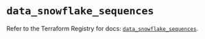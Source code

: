# `data_snowflake_sequences`

Refer to the Terraform Registry for docs: [`data_snowflake_sequences`](https://registry.terraform.io/providers/snowflake-labs/snowflake/0.92.0/docs/data-sources/sequences).
